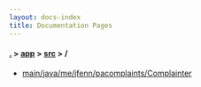 ```yaml
---
layout: docs-index
title: Documentation Pages
---
```

#### [.](./../../index) > [app](./../index) > [src](./index) > **/**

- [main/java/me/jfenn/pacomplaints/Complainter](main/java/me/jfenn/pacomplaints/Complainter)

